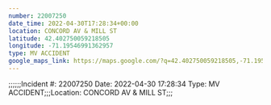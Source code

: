 ```yaml
---
number: 22007250
date_time: 2022-04-30T17:28:34+00:00
location: CONCORD AV & MILL ST
latitude: 42.402750059218505
longitude: -71.19546991362957
type: MV ACCIDENT
google_maps_link: https://maps.google.com/?q=42.402750059218505,-71.19546991362957
---
```


;;;;;;Incident #: 22007250  Date: 2022-04-30 17:28:34   Type: MV ACCIDENT;;;Location: CONCORD AV & MILL ST;;;
